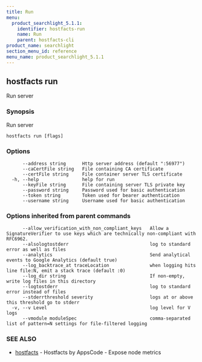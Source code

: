 ```yaml
---
title: Run
menu:
  product_searchlight_5.1.1:
    identifier: hostfacts-run
    name: Run
    parent: hostfacts-cli
product_name: searchlight
section_menu_id: reference
menu_name: product_searchlight_5.1.1
---
```

## hostfacts run

Run server

### Synopsis

Run server

```
hostfacts run [flags]
```

### Options

```
      --address string      Http server address (default ":56977")
      --caCertFile string   File containing CA certificate
      --certFile string     File container server TLS certificate
  -h, --help                help for run
      --keyFile string      File containing server TLS private key
      --password string     Password used for basic authentication
      --token string        Token used for bearer authentication
      --username string     Username used for basic authentication
```

### Options inherited from parent commands

```
      --allow_verification_with_non_compliant_keys   Allow a SignatureVerifier to use keys which are technically non-compliant with RFC6962.
      --alsologtostderr                              log to standard error as well as files
      --analytics                                    Send analytical events to Google Analytics (default true)
      --log_backtrace_at traceLocation               when logging hits line file:N, emit a stack trace (default :0)
      --log_dir string                               If non-empty, write log files in this directory
      --logtostderr                                  log to standard error instead of files
      --stderrthreshold severity                     logs at or above this threshold go to stderr
  -v, --v Level                                      log level for V logs
      --vmodule moduleSpec                           comma-separated list of pattern=N settings for file-filtered logging
```

### SEE ALSO

* [hostfacts](/products/searchlight/5.1.1/reference/hostfacts/hostfacts)	 - Hostfacts by AppsCode - Expose node metrics


